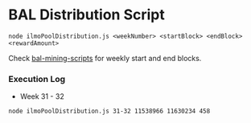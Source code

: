 # BAL Distribution Script

```
node ilmoPoolDistribution.js <weekNumber> <startBlock> <endBlock> <rewardAmount>
```

Check [bal-mining-scripts](https://github.com/balancer-labs/bal-mining-scripts#historical-runs) for weekly start and end blocks.

### Execution Log
- Week 31 - 32
```
node ilmoPoolDistribution.js 31-32 11538966 11630234 458
```
